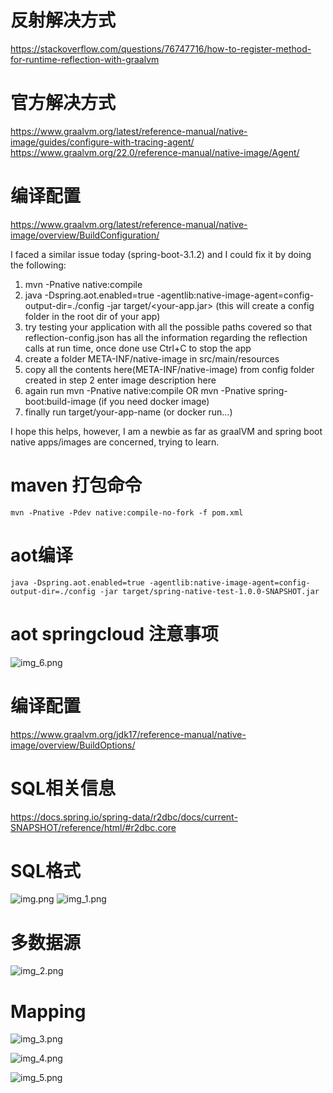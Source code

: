 # 反射解决方式

https://stackoverflow.com/questions/76747716/how-to-register-method-for-runtime-reflection-with-graalvm

# 官方解决方式
https://www.graalvm.org/latest/reference-manual/native-image/guides/configure-with-tracing-agent/
https://www.graalvm.org/22.0/reference-manual/native-image/Agent/


# 编译配置
https://www.graalvm.org/latest/reference-manual/native-image/overview/BuildConfiguration/


I faced a similar issue today (spring-boot-3.1.2) and I could fix it by doing the following:

1. mvn -Pnative native:compile
2. java -Dspring.aot.enabled=true -agentlib:native-image-agent=config-output-dir=./config -jar target/<your-app.jar> (this will create a config folder in the root dir of your app)
3. try testing your application with all the possible paths covered so that reflection-config.json has all the information regarding the reflection calls at run time, once done use Ctrl+C to stop the app
4. create a folder META-INF/native-image in src/main/resources
5. copy all the contents here(META-INF/native-image) from config folder created in step 2 enter image description here
6. again run mvn -Pnative native:compile OR mvn -Pnative spring-boot:build-image (if you need docker image)
7. finally run target/your-app-name (or docker run...)

I hope this helps, however, I am a newbie as far as graalVM and spring boot native apps/images are concerned, trying to learn.




# maven 打包命令
`
mvn -Pnative -Pdev native:compile-no-fork -f pom.xml
`

# aot编译
`
java -Dspring.aot.enabled=true -agentlib:native-image-agent=config-output-dir=./config -jar target/spring-native-test-1.0.0-SNAPSHOT.jar
`

# aot springcloud 注意事项
![img_6.png](recources/img_6.png)

# 编译配置
https://www.graalvm.org/jdk17/reference-manual/native-image/overview/BuildOptions/




# SQL相关信息

https://docs.spring.io/spring-data/r2dbc/docs/current-SNAPSHOT/reference/html/#r2dbc.core

# SQL格式
![img.png](recources/img.png)
![img_1.png](recources/img_1.png)

# 多数据源
![img_2.png](recources/img_2.png)

# Mapping
![img_3.png](recources/img_3.png)

![img_4.png](recources/img_4.png)


![img_5.png](recources/img_5.png)

